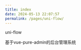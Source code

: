 ```yaml
---
title: index
date: 2024-05-13 22:07:57
permalink: /pages/uni-flow/
---
```


uni-flow

基于vue-pure-admin的后台管理系统

